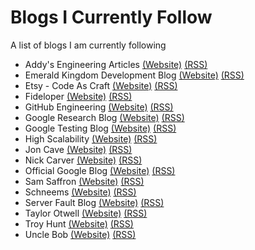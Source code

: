 # Blogs I Currently Follow
A list of blogs I am currently following
* Addy's Engineering Articles [(Website)](http://addyosmani.com/blog/) [(RSS)](http://feeds.feedburner.com/addyosmani)
* Emerald Kingdom Development Blog [(Website)](http://eo-development.livejournal.com/) [(RSS)](http://eo-development.livejournal.com/data/rss)
* Etsy - Code As Craft [(Website)](https://codeascraft.com/) [(RSS)](https://codeascraft.com/feed/atom/)
* Fideloper [(Website)](http://fideloper.com/) [(RSS)](http://fideloper.com/feed)
* GitHub Engineering [(Website)](http://githubengineering.com/) [(RSS)](http://githubengineering.com/atom.xml)
* Google Research Blog [(Website)](http://googleresearch.blogspot.ca/) [(RSS)](http://feeds.feedburner.com/blogspot/gJZg)
* Google Testing Blog [(Website)](http://googletesting.blogspot.ca/) [(RSS)](http://feeds.feedburner.com/blogspot/RLXA)
* High Scalability [(Website)](http://highscalability.com) [(RSS)](http://feeds.feedburner.com/HighScalability)
* Jon Cave [(Website)](http://joncave.co.uk/) [(RSS)](http://joncave.co.uk/rss.xml)
* Nick Carver [(Website)](http://nickcraver.com/blog/) [(RSS)](http://nickcraver.com/blog/feed.xml)
* Official Google Blog [(Website)](http://googleblog.blogspot.ca/) [(RSS)](http://googleblog.blogspot.ca/atom.xml)
* Sam Saffron [(Website)](http://samsaffron.com/) [(RSS)](http://samsaffron.com/posts.atom)
* Schneems [(Website)](http://www.schneems.com/) [(RSS)](http://www.schneems.com/feed.xml) 
* Server Fault Blog [(Website)](http://blog.serverfault.com/) [(RSS)](http://blog.serverfault.com/feed/)
* Taylor Otwell [(Website)](http://taylorotwell.com/) [(RSS)](http://taylorotwell.com/feed/)
* Troy Hunt [(Website)](http://www.troyhunt.com/) [(RSS)](http://feeds.feedburner.com/TroyHunt)
* Uncle Bob [(Website)](http://blog.8thlight.com/) [(RSS)](http://blog.8thlight.com/feed/atom.xml)
